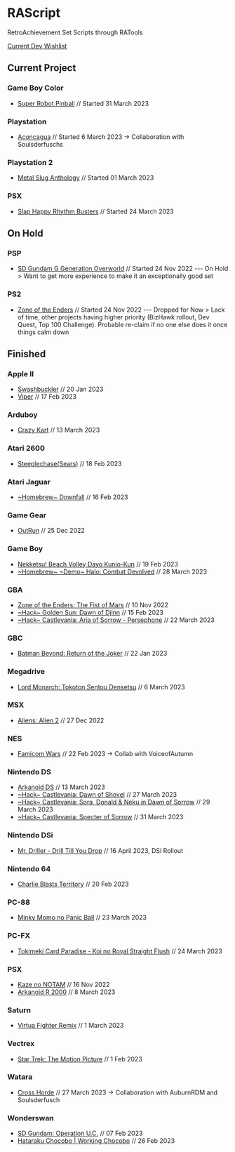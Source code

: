# RAScript
RetroAchievement Set Scripts through RATools

[Current Dev Wishlist](https://docs.google.com/spreadsheets/d/1xxENkUyQjpUSLrM7EjbTML9H1GDMtq2l/edit?usp=share_link&ouid=114825573869916713157&rtpof=true&sd=true)
## Current Project
### Game Boy Color
* [Super Robot Pinball](https://retroachievements.org/game/15635) // Started 31 March 2023
### Playstation
* [Aconcagua](https://retroachievements.org/game/18683) // Started 6 March 2023 -> Collaboration with Soulsderfuschs
### Playstation 2
* [Metal Slug Anthology](https://retroachievements.org/game/20676) // Started 01 March 2023
### PSX
* [Slap Happy Rhythm Busters](https://retroachievements.org/game/20397) // Started 24 March 2023




## On Hold
### PSP
* [SD Gundam G Generation Overworld](https://retroachievements.org/game/21687) // Started 24 Nov 2022 --- On Hold > Want to get more experience to make it an exceptionally good set
### PS2
* [Zone of the Enders](https://retroachievements.org/game/19079) // Started 24 Nov 2022 --- Dropped for Now > Lack of time, other projects having higher priority (BizHawk rollout, Dev Quest, Top 100 Challenge). Probable re-claim if no one else does it once things calm down

## Finished
### Apple II
* [Swashbuckler](https://retroachievements.org/game/22170) // 20 Jan 2023
* [Viper](https://retroachievements.org/game/22529) // 17 Feb 2023
### Arduboy
* [Crazy Kart](https://retroachievements.org/game/22869) // 13 March 2023
### Atari 2600
* [Steeplechase(Sears)](https://retroachievements.org/game/22536) // 18 Feb 2023
### Atari Jaguar
* [\~Homebrew\~ Downfall](https://retroachievements.org/game/22522) // 16 Feb 2023
### Game Gear
* [OutRun](https://retroachievements.org/game/12405) // 25 Dec 2022
### Game Boy
* [Nekketsu! Beach Volley Dayo Kunio-Kun](https://retroachievements.org/game/6489) // 19 Feb 2023
* [\~Homebrew\~ \~Demo\~ Halo: Combat Devolved](https://retroachievements.org/game/23796) // 28 March 2023
### GBA
* [Zone of the Enders: The Fist of Mars](https://retroachievements.org/game/2518) // 10 Nov 2022
* [\~Hack\~ Golden Sun: Dawn of Djinn](https://retroachievements.org/game/21686) // 15 Feb 2023
* [\~Hack\~ Castlevania: Aria of Sorrow - Persephone](https://retroachievements.org/game/14177) // 22 March 2023
### GBC
* [Batman Beyond: Return of the Joker](https://retroachievements.org/game/8571) // 22 Jan 2023
### Megadrive
* [Lord Monarch: Tokoton Sentou Densetsu](https://retroachievements.org/game/4345) // 6 March 2023
### MSX
* [Aliens: Alien 2](https://retroachievements.org/game/22026) // 27 Dec 2022
### NES
* [Famicom Wars](https://retroachievements.org/game/5533) // 22 Feb 2023 -> Collab with VoiceofAutumn
### Nintendo DS
* [Arkanoid DS](https://retroachievements.org/game/22844) // 13 March 2023
* [\~Hack\~ Castlevania: Dawn of Shovel](https://retroachievements.org/game/22847) // 27 March 2023
* [\~Hack\~ Castlevania: Sora, Donald & Neku in Dawn of Sorrow](https://retroachievements.org/game/23792) // 29 March 2023
* [\~Hack\~ Castlevania: Specter of Sorrow](https://retroachievements.org/game/22850) // 31 March 2023
### Nintendo DSi
* [Mr. Driller - Drill Till You Drop](https://retroachievements.org/game/22323) // 16 April 2023, DSi Rollout
### Nintendo 64
* [Charlie Blasts Territory](https://retroachievements.org/game/11600) // 20 Feb 2023
### PC-88
* [Minky Momo no Panic Ball](https://retroachievements.org/game/23554) // 23 March 2023
### PC-FX
* [Tokimeki Card Paradise - Koi no Royal Straight Flush](https://retroachievements.org/game/16467) // 24 March 2023
### PSX
* [Kaze no NOTAM](https://retroachievements.org/game/20377) // 16 Nov 2022
* [Arkanoid R 2000](https://retroachievements.org/game/22556) // 8 March 2023
### Saturn
* [Virtua Fighter Remix](https://retroachievements.org/game/22577) // 1 March 2023
### Vectrex
* [Star Trek: The Motion Picture](https://retroachievements.org/game/2124) // 1 Feb 2023
### Watara
* [Cross Horde](https://retroachievements.org/game/23770) // 27 March 2023  -> Collaboration with AuburnRDM and Soulsderfusch
### Wonderswan
* [SD Gundam: Operation U.C.](https://retroachievements.org/game/4965) // 07 Feb 2023
* [Hataraku Chocobo | Working Chocobo](https://retroachievements.org/game/17766) // 26 Feb 2023
